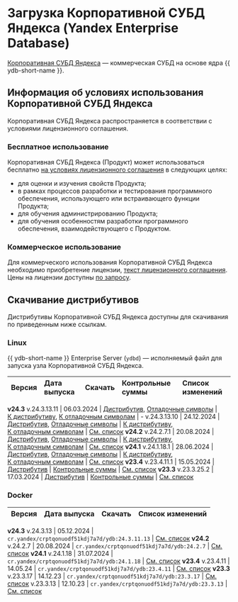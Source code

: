 # Загрузка Корпоративной СУБД Яндекса (Yandex Enterprise Database)

[Корпоративная СУБД Яндекса](https://ydb.yandex.ru) — коммерческая СУБД на основе ядра {{ ydb-short-name }}.

## Информация об условиях использования Корпоративной СУБД Яндекса

Корпоративная СУБД Яндекса распространяется в соответствии с условиями лицензионного соглашения.

### Бесплатное использование

Корпоративная СУБД Яндекса (Продукт) может использоваться бесплатно [на условиях лицензионного соглашения](https://ясубд.рф/cond/) в следующих целях:

- для оценки и изучения свойств Продукта;
- в рамках процессов разработки и тестирования программного обеспечения, использующего или встраивающего функции Продукта;
- для обучения администрированию Продукта;
- для обучения особенностям разработки программного обеспечения, взаимодействующего с Продуктом.

### Коммерческое использование

Для коммерческого использования Корпоративной СУБД Яндекса необходимо приобретение лицензии, [текст лицензионного соглашения](https://ясубд.рф/cond-commercial/). Цены на лицензии доступны [по запросу](https://forms.yandex.ru/surveys/13735628.a5bd9c7417fe06c03f7130d8863bed569e373119/).

## Скачивание дистрибутивов

Дистрибутивы Корпоративной СУБД Яндекса доступны для скачивания по приведенным ниже ссылкам.

### Linux

{{ ydb-short-name }} Enterprise Server (`ydbd`) — исполняемый файл для запуска узла Корпоративной СУБД Яндекса.

Версия |  Дата выпуска | Скачать | Контрольные суммы | Список изменений
:--- | :--- | :--- | :--- | :---
**v24.3**
v.24.3.13.11 | 06.03.2024 | [Дистрибутив](https://binaries.ясубд.рф/release/24.3.13.11/yasubd-24.3.13.11-linux-amd64.tar.xz), [Отладочные&nbsp;символы](https://binaries.ясубд.рф/release/24.3.13.11/yasubd-24.3.13.11-linux-amd64-debug.tar.xz) | [К&nbsp;дистрибутиву](https://binaries.ясубд.рф/release/24.3.13.11/checksums.txt), [К&nbsp;отладочным&nbsp;символам](https://binaries.ясубд.рф/release/24.3.13.11/checksums.debug.txt) | -
v.24.3.13.10 | 24.12.2024 | [Дистрибутив](https://binaries.ясубд.рф/release/24.3.13.10/yasubd-24.3.13.10-linux-amd64.tar.xz), [Отладочные&nbsp;символы](https://binaries.ясубд.рф/release/24.3.13.10/yasubd-24.3.13.10-linux-amd64-debug.tar.xz) | [К&nbsp;дистрибутиву](https://binaries.ясубд.рф/release/24.3.13.10/checksums.txt), [К&nbsp;отладочным&nbsp;символам](https://binaries.ясубд.рф/release/24.3.13.10/checksums.debug.txt) | [См. список](../../../changelog-server.md#24-3)
**v24.2**
v.24.2.7.1 | 20.08.2024 | [Дистрибутив](https://binaries.ясубд.рф/release/24.2.7.1/yasubd-24.2.7.1-linux-amd64.tar.xz), [Отладочные&nbsp;символы](https://binaries.ясубд.рф/release/24.2.7.1/yasubd-24.2.7.1-linux-amd64-debug.tar.xz) | [К&nbsp;дистрибутиву](https://binaries.ясубд.рф/release/24.2.7.1/checksums.txt), [К&nbsp;отладочным&nbsp;символам](https://binaries.ясубд.рф/release/24.2.7.1/checksums.debug.txt) |  [См. список](../../../changelog-server.md#24-2)
**v24.1**
v.24.1.18.1 | 28.06.2024 | [Дистрибутив](https://binaries.ясубд.рф/release/24.1.18.1/yasubd-24.1.18.1-linux-amd64.tar.xz), [Отладочные&nbsp;символы](https://binaries.ясубд.рф/release/24.1.18.1/yasubd-24.1.18.1-linux-amd64-debug.tar.xz) | [К&nbsp;дистрибутиву](https://binaries.ясубд.рф/release/24.1.18.1/checksums.txt), [К&nbsp;отладочным&nbsp;символам](https://binaries.ясубд.рф/release/24.1.18.1/checksums.debug.txt) |  [См. список](../../../changelog-server.md#24-1)
**v23.4**
v.23.4.11.1 | 15.05.2024 | [Дистрибутив](https://binaries.ясубд.рф/release/23.4.11.1/yasubd-23.4.11.1-linux-amd64.tar.gz) | [Контрольные суммы](https://binaries.ясубд.рф/release/23.4.11.1/checksums.txt) | [См. список](../../../changelog-server.md#23-4)
**v23.3**
v.23.3.25.2 | 17.03.2024 | [Дистрибутив](https://binaries.ясубд.рф/release/23.3.25.2/yasubd-23.3.25.2-linux-amd64.tar.gz) | [Контрольные суммы](https://binaries.ясубд.рф/release/23.3.25.2/checksums.txt) | [См. список](../../../changelog-server.md#23-3)


### Docker

Версия |  Дата выпуска | Скачать | Список изменений
:--- | :--- | :--- | :---
**v24.3**
v.24.3.13  | 05.12.2024 | `cr.yandex/crptqonuodf51kdj7a7d/ydb:24.3.11.13` | [См. список](../../../changelog-server.md#24-3)
**v24.2**
v.24.2.7  | 20.08.2024 | `cr.yandex/crptqonuodf51kdj7a7d/ydb:24.2.7` | [См. список](../../../changelog-server.md#24-2)
**v24.1**
v.24.1.18 | 31.07.2024 | `cr.yandex/crptqonuodf51kdj7a7d/ydb:24.1.18` | [См. список](../../../changelog-server.md#24-1)
**v23.4**
v.23.4.11 | 14.05.24 | `cr.yandex/crptqonuodf51kdj7a7d/ydb:23.4.11` | [См. список](../../../changelog-server.md#23-4)
**v23.3**
v.23.3.17 | 14.12.23 | `cr.yandex/crptqonuodf51kdj7a7d/ydb:23.3.17` | [См. список](../../../changelog-server-23.md#23-3-17)
v.23.3.13 | 12.10.23 | `cr.yandex/crptqonuodf51kdj7a7d/ydb:23.3.13` | [См. список](../../../changelog-server.md#23-3)
